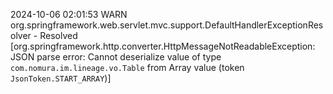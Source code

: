 2024-10-06 02:01:53 WARN  org.springframework.web.servlet.mvc.support.DefaultHandlerExceptionResolver - Resolved [org.springframework.http.converter.HttpMessageNotReadableException: JSON parse error: Cannot deserialize value of type `com.nomura.im.lineage.vo.Table` from Array value (token `JsonToken.START_ARRAY`)]
